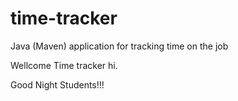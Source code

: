 # time-tracker
Java (Maven) application for tracking time on the job

Wellcome Time tracker hi.

Good Night Students!!!

